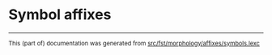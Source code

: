 
# Symbol affixes

* * *

<small>This (part of) documentation was generated from [src/fst/morphology/affixes/symbols.lexc](https://github.com/lpg-milab/lang-khk/blob/main/src/fst/morphology/affixes/symbols.lexc)</small>
